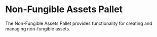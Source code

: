 # Non-Fungible Assets Pallet

The Non-Fungible Assets Pallet provides functionality for creating and managing non-fungible assets.
